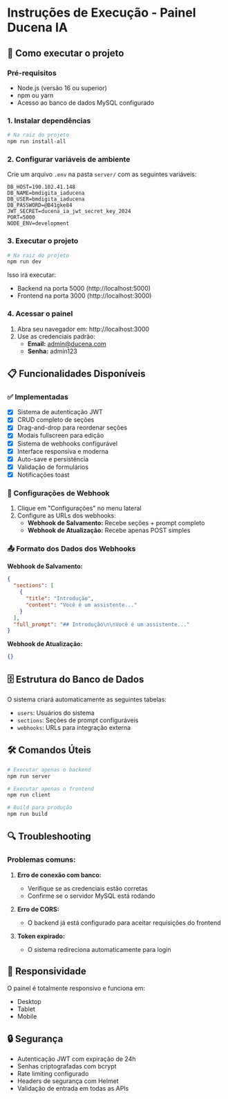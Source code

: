 # Instruções de Execução - Painel Ducena IA

## 🚀 Como executar o projeto

### Pré-requisitos
- Node.js (versão 16 ou superior)
- npm ou yarn
- Acesso ao banco de dados MySQL configurado

### 1. Instalar dependências

```bash
# Na raiz do projeto
npm run install-all
```

### 2. Configurar variáveis de ambiente

Crie um arquivo `.env` na pasta `server/` com as seguintes variáveis:

```env
DB_HOST=190.102.41.148
DB_NAME=bmdigita_iaducena
DB_USER=bmdigita_iaducena
DB_PASSWORD=@B41gke84
JWT_SECRET=ducena_ia_jwt_secret_key_2024
PORT=5000
NODE_ENV=development
```

### 3. Executar o projeto

```bash
# Na raiz do projeto
npm run dev
```

Isso irá executar:
- Backend na porta 5000 (http://localhost:5000)
- Frontend na porta 3000 (http://localhost:3000)

### 4. Acessar o painel

1. Abra seu navegador em: http://localhost:3000
2. Use as credenciais padrão:
   - **Email:** admin@ducena.com
   - **Senha:** admin123

## 📋 Funcionalidades Disponíveis

### ✅ Implementadas
- [x] Sistema de autenticação JWT
- [x] CRUD completo de seções
- [x] Drag-and-drop para reordenar seções
- [x] Modais fullscreen para edição
- [x] Sistema de webhooks configurável
- [x] Interface responsiva e moderna
- [x] Auto-save e persistência
- [x] Validação de formulários
- [x] Notificações toast

### 🔧 Configurações de Webhook

1. Clique em "Configurações" no menu lateral
2. Configure as URLs dos webhooks:
   - **Webhook de Salvamento:** Recebe seções + prompt completo
   - **Webhook de Atualização:** Recebe apenas POST simples

### 📤 Formato dos Dados dos Webhooks

**Webhook de Salvamento:**
```json
{
  "sections": [
    {
      "title": "Introdução",
      "content": "Você é um assistente..."
    }
  ],
  "full_prompt": "## Introdução\n\nVocê é um assistente..."
}
```

**Webhook de Atualização:**
```json
{}
```

## 🗄️ Estrutura do Banco de Dados

O sistema criará automaticamente as seguintes tabelas:

- `users`: Usuários do sistema
- `sections`: Seções de prompt configuráveis
- `webhooks`: URLs para integração externa

## 🛠️ Comandos Úteis

```bash
# Executar apenas o backend
npm run server

# Executar apenas o frontend
npm run client

# Build para produção
npm run build
```

## 🔍 Troubleshooting

### Problemas comuns:

1. **Erro de conexão com banco:**
   - Verifique se as credenciais estão corretas
   - Confirme se o servidor MySQL está rodando

2. **Erro de CORS:**
   - O backend já está configurado para aceitar requisições do frontend

3. **Token expirado:**
   - O sistema redireciona automaticamente para login

## 📱 Responsividade

O painel é totalmente responsivo e funciona em:
- Desktop
- Tablet
- Mobile

## 🔒 Segurança

- Autenticação JWT com expiração de 24h
- Senhas criptografadas com bcrypt
- Rate limiting configurado
- Headers de segurança com Helmet
- Validação de entrada em todas as APIs

